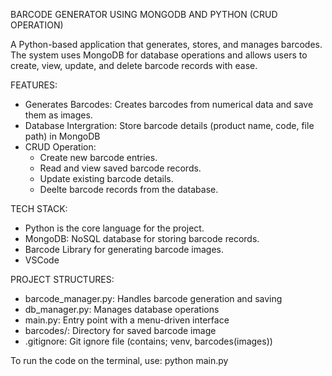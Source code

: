 BARCODE GENERATOR USING MONGODB AND PYTHON (CRUD OPERATION)

A Python-based application that generates, stores, and manages barcodes. The system uses MongoDB for database operations and allows users to create, view, update, and delete barcode records with ease.

FEATURES:
- Generates Barcodes: Creates barcodes from numerical data and save them as images.
- Database Intergration: Store barcode details (product name, code, file path) in MongoDB
- CRUD Operation:
    - Create new barcode entries.
    - Read and view saved barcode records.
    - Update existing barcode details.
    - Deelte barcode records from the database.

TECH STACK:
- Python is the core language for the project.
- MongoDB: NoSQL database for storing barcode records.
- Barcode Library for generating barcode images.
- VSCode

PROJECT STRUCTURES:
- barcode_manager.py: Handles barcode generation and saving
- db_manager.py: Manages database operations
- main.py: Entry point with a menu-driven interface
- barcodes/: Directory for saved barcode image
- .gitignore: Git ignore file (contains; venv, barcodes(images))

To run the code on the terminal, use:
python main.py
